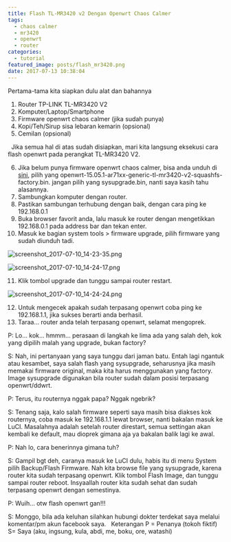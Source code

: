 ```yaml
---
title: Flash TL-MR3420 v2 Dengan Openwrt Chaos Calmer
tags:
  - chaos calmer
  - mr3420
  - openwrt
  - router
categories:
  - tutorial
featured_image: posts/flash_mr3420.png
date: 2017-07-13 10:38:04
---
```


Pertama-tama kita siapkan dulu alat dan bahannya

1.  Router TP-LINK TL-MR3420 V2
2.  Komputer/Laptop/Smartphone
3.  Firmware openwrt chaos calmer (jika sudah punya)
4.  Kopi/Teh/Sirup sisa lebaran kemarin (opsional)
5.  Cemilan (opsional)

  Jika semua hal di atas sudah disiapkan, mari kita langsung eksekusi cara flash openwrt pada perangkat TL-MR3420 V2.

6.  Jika belum punya firmware openwrt chaos calmer, bisa anda unduh di [sini](https://wiki.openwrt.org/toh/tp-link/tl-mr3420), pilih yang openwrt-15.05.1-ar71xx-generic-tl-mr3420-v2-squashfs-factory.bin. jangan pilih yang sysupgrade.bin, nanti saya kasih tahu alasannya.
7.  Sambungkan komputer dengan router.
8.  Pastikan sambungan terhubung dengan baik, dengan cara ping ke 192.168.0.1
9.  Buka browser favorit anda, lalu masuk ke router dengan mengetikkan 192.168.0.1 pada address bar dan tekan enter.
10.  Masuk ke bagian system tools > firmware upgrade, pilih firmware yang sudah diunduh tadi.

![screenshot_2017-07-10_14-23-35.png](/images/posts/screenshot_2017-07-10_14-23-35.png)

![screenshot_2017-07-10_14-24-17.png](/images/posts/screenshot_2017-07-10_14-24-17.png)

11.  Klik tombol upgrade dan tunggu sampai router restart.

![screenshot_2017-07-10_14-24-24.png](/images/posts/screenshot_2017-07-10_14-24-24.png)

12.  Untuk mengecek apakah sudah terpasang openwrt coba ping ke 192.168.1.1, jika sukses berarti anda berhasil.
13.  Taraa… router anda telah terpasang openwrt, selamat mengoprek.

P: Lo… kok… hmmm… perasaan di langkah ke lima ada yang salah deh, kok yang dipilih malah yang upgrade, bukan factory?

S: Nah, ini pertanyaan yang saya tunggu dari jaman batu. Entah lagi ngantuk atau kesambet, saya salah flash yang sysupgrade, seharusnya jika masih memakai firmware original, maka kita harus menggunakan yang factory. Image sysupgrade digunakan bila router sudah dalam posisi terpasang openwrt/ddwrt.

P: Terus, itu routernya nggak papa? Nggak ngebrik?

S: Tenang saja, kalo salah firmware seperti saya masih bisa diakses kok routernya, coba masuk ke 192.168.1.1 lewat browser, nanti bakalan masuk ke LuCI. Masalahnya adalah setelah router direstart, semua settingan akan kembali ke default, mau dioprek gimana aja ya bakalan balik lagi ke awal.

P: Nah lo, cara benerinnya gimana tuh?

S: Gampil bgt deh, caranya masuk ke LuCI dulu, habis itu di menu System pilih Backup/Flash Firmware. Nah kita browse file yang sysupgrade, karena router kita sudah terpasang openwrt. Klik tombol Flash Image, dan tunggu sampai router reboot. Insyaallah router kita sudah sehat dan sudah terpasang openwrt dengan semestinya. 

P: Wuih… otw flash openwrt gan!!!

S: Monggo, bila ada keluhan silahkan hubungi dokter terdekat saya melalui komentar/pm akun facebook saya.   Keterangan P = Penanya (tokoh fiktif) S= Saya (aku, ingsung, kula, abdi, me, boku, ore, watashi)